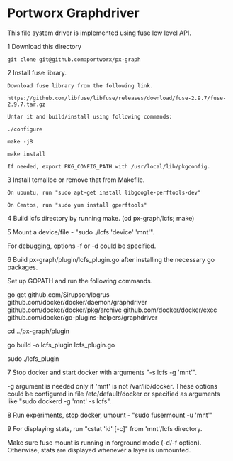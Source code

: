 # Portworx Graphdriver

This file system driver is implemented using fuse low level API.

1 Download this directory

    git clone git@github.com:portworx/px-graph

2 Install fuse library.

    Download fuse library from the following link.

    https://github.com/libfuse/libfuse/releases/download/fuse-2.9.7/fuse-2.9.7.tar.gz

    Untar it and build/install using following commands:

    ./configure

    make -j8

    make install

    If needed, export PKG_CONFIG_PATH with /usr/local/lib/pkgconfig.

3 Install tcmalloc or remove that from Makefile.

    On ubuntu, run "sudo apt-get install libgoogle-perftools-dev"

    On Centos, run "sudo yum install gperftools"

4 Build lcfs directory by running make. (cd px-graph/lcfs; make)

5 Mount a device/file - "sudo ./lcfs 'device' 'mnt'".

   For debugging, options -f or -d could be specified.

6 Build px-graph/plugin/lcfs_plugin.go after installing the necessary go packages.

   Set up GOPATH and run the following commands.

   go get github.com/Sirupsen/logrus github.com/docker/docker/daemon/graphdriver github.com/docker/docker/pkg/archive github.com/docker/docker/exec github.com/docker/go-plugins-helpers/graphdriver

   cd ../px-graph/plugin

   go build -o lcfs_plugin lcfs_plugin.go

   sudo ./lcfs_plugin

7 Stop docker and start docker with arguments "-s lcfs -g 'mnt'".

   -g argument is needed only if 'mnt' is not /var/lib/docker.
   These options could be configured in file /etc/default/docker or
   specified as arguments like "sudo dockerd -g 'mnt' -s lcfs".

8 Run experiments, stop docker, umount - "sudo fusermount -u 'mnt'"

9 For displaying stats, run "cstat 'id' [-c]" from 'mnt'/lcfs directory.

   Make sure fuse mount is running in forground mode (-d/-f option).
   Otherwise, stats are displayed whenever a layer is unmounted.

